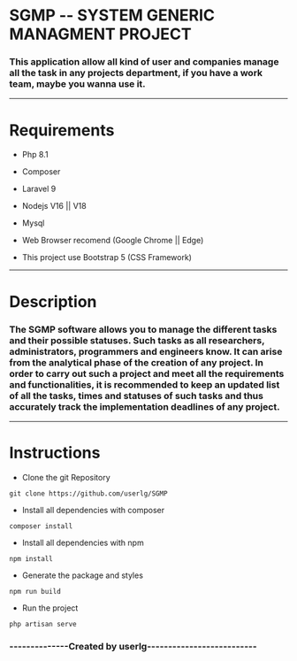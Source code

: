 # SGMP -- SYSTEM GENERIC MANAGMENT PROJECT

### This application allow all kind of user and companies manage all the task in any projects department, if you have a work team, maybe you wanna use it.

-----------

# Requirements

+ Php 8.1

+ Composer

+ Laravel 9

+ Nodejs V16 || V18

+ Mysql

+ Web Browser recomend (Google Chrome || Edge)

+ This project use Bootstrap 5 (CSS Framework)

----------

# Description

### The SGMP software allows you to manage the different tasks and their possible statuses. Such tasks as all researchers, administrators, programmers and engineers know. It can arise from the analytical phase of the creation of any project. In order to carry out such a project and meet all the requirements and functionalities, it is recommended to keep an updated list of all the tasks, times and statuses of such tasks and thus accurately track the implementation deadlines of any project.

---------

# Instructions

+ Clone the git Repository
```
git clone https://github.com/userlg/SGMP
```
+ Install all dependencies with composer
```
composer install
```
+ Install all dependencies with npm
```
npm install
```
+ Generate the package and styles
```
npm run build
```
+ Run the project
```
php artisan serve
```

### --------------Created by userlg--------------------------
